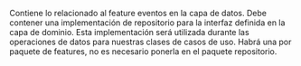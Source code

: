 Contiene lo relacionado al feature eventos en la capa de datos.
Debe contener una implementación de repositorio para la interfaz definida en la capa de dominio.
Esta implementación será utilizada durante las operaciones de datos para nuestras clases de casos de uso.
Habrá una por paquete de features, no es necesario ponerla en el paquete repositorio.